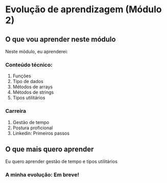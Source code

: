 # Evolução de aprendizagem (Módulo 2)
## O que vou aprender neste módulo
Neste módulo, eu aprenderei:

### Conteúdo técnico:
1. Funções
2. Tipo de dados
3. Métodos de arrays
4. Métodos de strings
5. Tipos utilitários

### Carreira
1. Gestão de tempo
2. Postura proficional
3. Linkedin: Primeiros passos

## O que mais quero aprender
Eu quero aprender gestão de tempo e tipos utilitários

### A minha evolução: Em breve!